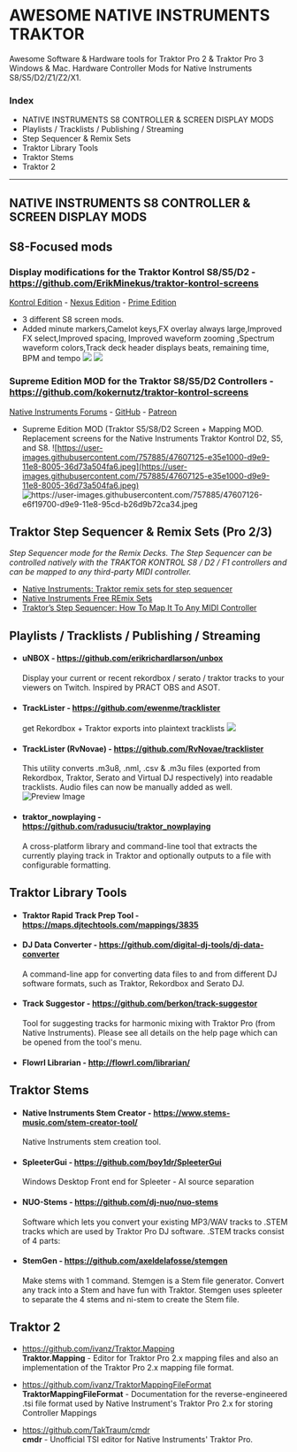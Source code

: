 

# AWESOME NATIVE INSTRUMENTS TRAKTOR
Awesome Software & Hardware tools for Traktor Pro 2 & Traktor Pro 3 
Windows & Mac. 
Hardware Controller Mods for Native Instruments S8/S5/D2/Z1/Z2/X1.

### Index
* NATIVE INSTRUMENTS S8 CONTROLLER & SCREEN DISPLAY MODS
* Playlists / Tracklists / Publishing / Streaming
* Step Sequencer & Remix Sets 
* Traktor Library Tools
* Traktor Stems
* Traktor 2

--------------------------

## NATIVE INSTRUMENTS S8 CONTROLLER & SCREEN DISPLAY MODS

## S8-Focused mods
### Display modifications for the Traktor Kontrol S8/S5/D2 - https://github.com/ErikMinekus/traktor-kontrol-screens  
[Kontrol Edition](https://github.com/ErikMinekus/traktor-kontrol-screens/tree/master) - [Nexus Edition](https://github.com/ErikMinekus/traktor-kontrol-screens/tree/nexus) - [Prime Edition](https://github.com/ErikMinekus/traktor-kontrol-screens/tree/prime)
*  3 different S8 screen mods.  
*  Added minute markers,Camelot keys,FX overlay always large,Improved FX select,Improved spacing, Improved waveform zooming ,Spectrum waveform colors,Track deck header displays beats, remaining time, BPM and tempo
![](https://camo.githubusercontent.com/58d82e0c160a7b389303376b0868472da68db6a5ffd0fd9cc1f3b9ae94341b3e/68747470733a2f2f4572696b4d696e656b75732e6769746875622e696f2f7472616b746f722d6b6f6e74726f6c2d73637265656e732f6e657875732f747261636b2d6465636b2d6d61737465722e6a7067)
![](https://camo.githubusercontent.com/07462c983cc80255f5a67a60ab3981a8bb401f571632757a74ca9cd417a34b35/68747470733a2f2f4572696b4d696e656b75732e6769746875622e696f2f7472616b746f722d6b6f6e74726f6c2d73637265656e732f6e657875732f747261636b2d6465636b2d73796e632e6a7067)


### Supreme Edition MOD for the Traktor S8/S5/D2 Controllers - https://github.com/kokernutz/traktor-kontrol-screens
[Native Instruments Forums](https://www.native-instruments.com/forum/threads/supreme-edition-mod-traktor-s5-s8-d2-screen-mapping-mod.348539/) - [GitHub](https://github.com/kokernutz/traktor-kontrol-screens) - [Patreon](https://www.patreon.com/supremeedition)
* Supreme Edition MOD (Traktor S5/S8/D2 Screen + Mapping MOD. Replacement screens for the Native Instruments Traktor Kontrol D2, S5, and S8.
![https://user-images.githubusercontent.com/757885/47607125-e35e1000-d9e9-11e8-8005-36d73a504fa6.jpeg](https://user-images.githubusercontent.com/757885/47607125-e35e1000-d9e9-11e8-8005-36d73a504fa6.jpeg)
![https://user-images.githubusercontent.com/757885/47607126-e6f19700-d9e9-11e8-95cd-b26d9b72ca34.jpeg
](https://user-images.githubusercontent.com/757885/47607126-e6f19700-d9e9-11e8-95cd-b26d9b72ca34.jpeg
)



## Traktor Step Sequencer & Remix Sets (Pro 2/3)
*Step Sequencer mode for the Remix Decks. The Step Sequencer can be controlled natively with the TRAKTOR KONTROL S8 / D2 / F1 controllers and can be mapped to any third-party MIDI controller.*

* [Native Instruments: Traktor remix sets for step sequencer](https://www.native-instruments.com/en/specials/traktor-remix-sets-for-step-sequencer/)
* [Native Instruments Free REmix Sets](https://www.native-instruments.com/en/products/traktor/dj-accessories/traktor-remix-sets/free-remix-sets/)
* [Traktor’s Step Sequencer: How To Map It To Any MIDI Controller](https://djtechtools.com/2018/01/29/traktors-step-sequencer-map-midi-controller/)


## Playlists / Tracklists / Publishing / Streaming
* #### uNBOX - https://github.com/erikrichardlarson/unbox
  Display your current or recent rekordbox / serato / traktor tracks to your viewers on Twitch. Inspired by PRACT OBS and ASOT.

* #### TrackLister - https://github.com/ewenme/tracklister  
  get Rekordbox + Traktor exports into plaintext tracklists 
![
](https://raw.githubusercontent.com/ewenme/tracklister/master/example_files/eg-clipboard.gif
)


* #### TrackLister (RvNovae) - https://github.com/RvNovae/tracklister    
  This utility converts .m3u8, .nml, .csv & .m3u files (exported from Rekordbox, Traktor, Serato and Virtual DJ respectively) into readable tracklists. Audio files can now be manually added as well.
![Preview Image](https://i.imgur.com/9A2TVMx.png)

* #### traktor_nowplaying - https://github.com/radusuciu/traktor_nowplaying  
  A cross-platform library and command-line tool that extracts the currently playing track in Traktor and optionally outputs to a file with configurable formatting. 
 
## Traktor Library Tools
 
* #### Traktor Rapid Track Prep Tool - https://maps.djtechtools.com/mappings/3835  

* #### DJ Data Converter - https://github.com/digital-dj-tools/dj-data-converter  
  A command-line app for converting data files to and from different DJ software formats, such as Traktor, Rekordbox and Serato DJ.

* #### Track Suggestor - https://github.com/berkon/track-suggestor  
  Tool for suggesting tracks for harmonic mixing with Traktor Pro (from Native Instruments). Please see all details on the help page which can be opened from the tool's menu.


* #### Flowrl Librarian - http://flowrl.com/librarian/

## Traktor Stems
* #### Native Instruments Stem Creator - https://www.stems-music.com/stem-creator-tool/   
  Native Instruments stem creation tool.
* #### SpleeterGui - https://github.com/boy1dr/SpleeterGui  
  Windows Desktop Front end for Spleeter - AI source separation
* #### NUO-Stems - https://github.com/dj-nuo/nuo-stems  
  Software which lets you convert your existing MP3/WAV tracks to .STEM tracks which are used by Traktor Pro DJ software. .STEM tracks consist of 4 parts:
* #### StemGen - https://github.com/axeldelafosse/stemgen   
  Make stems with 1 command. Stemgen is a Stem file generator. Convert any track into a Stem and have fun with Traktor.  Stemgen uses spleeter to separate the 4 stems and ni-stem to create the Stem file.




## Traktor 2 
* https://github.com/ivanz/Traktor.Mapping  
**Traktor.Mapping** - Editor for Traktor Pro 2.x mapping files and also an implementation of the Traktor Pro 2.x mapping file format.

* https://github.com/ivanz/TraktorMappingFileFormat  
 **TraktorMappingFileFormat** - Documentation for the reverse-engineered .tsi file format used by Native Instrument's Traktor Pro 2.x for storing Controller Mappings

* https://github.com/TakTraum/cmdr  
**cmdr** - Unofficial TSI editor for Native Instruments' Traktor Pro.


